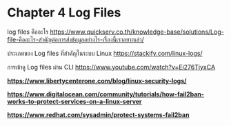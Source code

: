 # Chapter 4 Log Files

log files คืออะไร
https://www.quickserv.co.th/knowledge-base/solutions/Log-file-คืออะไร-สำคัญต่อการส่งข้อมูลอย่างไร-เรื่องนี้เราอยากเล่า/

ประเภทของ Log files ที่สำคัญในระบบ Linux
https://stackify.com/linux-logs/

การเข้าดู Log files ผ่าน CLI
https://www.youtube.com/watch?v=Ei276TjyxCA

**https://www.libertycenterone.com/blog/linux-security-logs/**

**https://www.digitalocean.com/community/tutorials/how-fail2ban-works-to-protect-services-on-a-linux-server**

**https://www.redhat.com/sysadmin/protect-systems-fail2ban**
